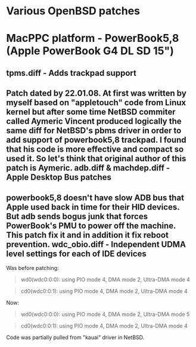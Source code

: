 Various OpenBSD patches
=======================

MacPPC platform - PowerBook5,8 (Apple PowerBook G4 DL SD 15")
===========================================
tpms.diff - Adds trackpad support
---------------------------------
Patch dated by 22.01.08. At first was written by myself based on "appletouch" code from Linux kernel but after some time NetBSD commiter called Aymeric Vincent produced logically the same diff for NetBSD's pbms driver in order to add support of powerbook5,8 trackpad. I found that his code is more effective and compact so used it. So let's think that original author of this patch is Aymeric.
adb.diff & machdep.diff - Apple Desktop Bus patches
---------------------------------------------------
powerbook5,8 doesn't have slow ADB bus that Apple used back in time for their HID devices. But adb sends bogus junk that forces PowerBook's PMU to power off the machine. This patch fix it and in addition it fix reboot prevention.
wdc_obio.diff - Independent UDMA level settings for each of IDE devices
-----------------------------------------------------------------------
Was before patching:
> wd0(wdc0:0:0): using PIO mode 4, DMA mode 2, Ultra-DMA mode 4

> cd0(wdc0:0:1): using PIO mode 4, DMA mode 2, Ultra-DMA mode 4

Now:
> wd0(wdc0:0:0): using PIO mode 4, DMA mode 2, Ultra-DMA mode 5

> cd0(wdc0:0:1): using PIO mode 4, DMA mode 2, Ultra-DMA mode 4

Code was partially pulled from "kauai" driver in NetBSD.
